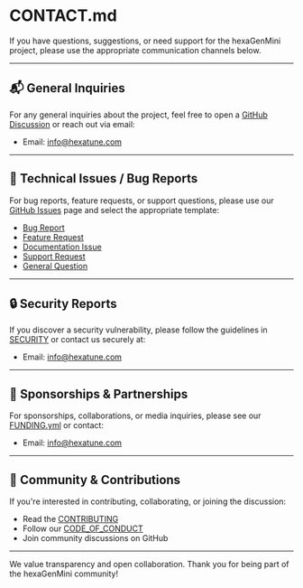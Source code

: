 <!--
SPDX-FileCopyrightText: 2025 hexaTune LLC
SPDX-License-Identifier: MIT
-->

# CONTACT.md

If you have questions, suggestions, or need support for the hexaGenMini project, please use the appropriate communication channels below.

---

## 📬 General Inquiries

For any general inquiries about the project, feel free to open a [GitHub Discussion](https://github.com/hTuneSys/hexaGenMini/discussions) or reach out via email:

- Email: [info@hexatune.com](mailto:info@hexatune.com)

---

## 🐞 Technical Issues / Bug Reports

For bug reports, feature requests, or support questions, please use our [GitHub Issues](https://github.com/hTuneSys/hexaGenMini/issues) page and select the appropriate template:

- [Bug Report](https://github.com/hTuneSys/hexaGenMini/issues/new?template=bug-report.md)
- [Feature Request](https://github.com/hTuneSys/hexaGenMini/issues/new?template=feature-request.md)
- [Documentation Issue](https://github.com/hTuneSys/hexaGenMini/issues/new?template=documentation.md)
- [Support Request](https://github.com/hTuneSys/hexaGenMini/issues/new?template=support.md)
- [General Question](https://github.com/hTuneSys/hexaGenMini/issues/new?template=question.md)

---

## 🔒 Security Reports

If you discover a security vulnerability, please follow the guidelines in [SECURITY](../.github/SECURITY.md) or contact us securely at:

- Email: [info@hexatune.com](mailto:info@hexatune.com)

---

## 💼 Sponsorships & Partnerships

For sponsorships, collaborations, or media inquiries, please see our [FUNDING.yml](https://github.com/hTuneSys/hexaGenMini/blob/main/.github/FUNDING.yml) or contact:

- Email: [info@hexatune.com](mailto:info@hexatune.com)

---

## 👥 Community & Contributions

If you're interested in contributing, collaborating, or joining the discussion:

- Read the [CONTRIBUTING](../.github/CONTRIBUTING.md)
- Follow our [CODE_OF_CONDUCT](../.github/CODE_OF_CONDUCT.md)
- Join community discussions on GitHub

---

We value transparency and open collaboration. Thank you for being part of the hexaGenMini community!
